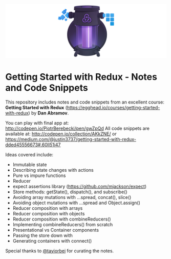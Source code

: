 ![](./images/EGH_Redux-New-cover.png)

# Getting Started with Redux - Notes and Code Snippets

This repository includes notes and code snippets from an excellent course: **Getting Started with Redux** (https://egghead.io/courses/getting-started-with-redux) by **Dan Abramov**.

You can play with final app at: http://codepen.io/PiotrBerebecki/pen/gwZpQd
All code snippets are available at: http://codepen.io/collection/AKkZNE/ or https://medium.com/@justin3737/getting-started-with-redux-dded45556673#.60ll51i47

Ideas covered include:

* Immutable state
* Describing state changes with actions
* Pure vs impure functions
* Reducer
* expect assertions library (https://github.com/mjackson/expect)
* Store methods: getState(), dispatch(), and subscribe()
* Avoiding array mutations with ...spread, concat(), slice()
* Avoiding object mutations with ...spread and Object.assign()
* Reducer composition with arrays
* Reducer composition with objects
* Reducer composition with combineReducers()
* Implementing combineReducers() from scratch
* Presentational vs Container components
* Passing the store down with <Provider>
* Generating containers with connect()

Special thanks to [@tayiorbei](https://github.com/tayiorbeii) for curating the notes.

